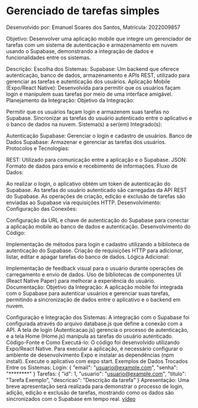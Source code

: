 # Gerenciado de tarefas simples

Desenvolvido por: Emanuel Soares dos Santos, Matrícula: 2022009857

Objetivo:
Desenvolver uma aplicação mobile que integre um gerenciador de tarefas com um sistema de autenticação e armazenamento em nuvem usando o Supabase, demonstrando a integração de dados e funcionalidades entre os sistemas.

Descrição:
Escolha dos Sistemas:
Supabase: Um backend que oferece autenticação, banco de dados, armazenamento e APIs REST, utilizado para gerenciar as tarefas e autenticação dos usuários.
Aplicação Mobile (Expo/React Native): Desenvolvida para permitir que os usuários façam login e manipulem suas tarefas por meio de uma interface amigável.
Planejamento da Integração:
Objetivo da Integração:

Permitir que os usuários façam login e armazenem suas tarefas no Supabase.
Sincronizar as tarefas do usuário autenticado entre o aplicativo e o banco de dados na nuvem.
Sistema(s) a ser(em) Integrado(s):

Autenticação Supabase: Gerenciar o login e cadastro de usuários.
Banco de Dados Supabase: Armazenar e gerenciar as tarefas dos usuários.
Protocolos e Tecnologias:

REST: Utilizado para comunicação entre a aplicação e o Supabase.
JSON: Formato de dados para envio e recebimento de informações.
Fluxo de Dados:

Ao realizar o login, o aplicativo obtém um token de autenticação do Supabase.
As tarefas do usuário autenticado são carregadas da API REST do Supabase.
As operações de criação, edição e exclusão de tarefas são enviadas ao Supabase via requisições HTTP.
Desenvolvimento:
Configuração das Conexões:

Configuração da URL e chave de autenticação do Supabase para conectar a aplicação mobile ao banco de dados e autenticação.
Desenvolvimento do Código:

Implementação de métodos para login e cadastro utilizando a biblioteca de autenticação do Supabase.
Criação de requisições HTTP para adicionar, listar, editar e apagar tarefas do banco de dados.
Lógica Adicional:

Implementação de feedback visual para o usuário durante operações de carregamento e envio de dados.
Uso de bibliotecas de componentes UI (React Native Paper) para melhorar a experiência do usuário.
Documentação:
Objetivo da Integração:
A aplicação mobile foi integrada com o Supabase para autenticar usuários e gerenciar suas tarefas, permitindo a sincronização de dados entre o aplicativo e o backend em nuvem.

Configuração e Integração dos Sistemas:
A integração com o Supabase foi configurada através do arquivo database.js que define a conexão com a API.
A tela de login (Autenticacao.js) gerencia o processo de autenticação, e a tela Home (Home.js) manipula as tarefas do usuário autenticado.
Código-Fonte e Como Executá-lo:
O código foi desenvolvido utilizando Expo/React Native.
Para executar a aplicação, é necessário configurar o ambiente de desenvolvimento Expo e instalar as dependências (npm install).
Execute o aplicativo com expo start.
Exemplos de Dados Trocados Entre os Sistemas:
Login: { "email": "usuario@example.com", "senha": "********" }
Tarefas: { "id": 1, "usuario": "usuario@example.com", "titulo": "Tarefa Exemplo", "descricao": "Descrição da tarefa" }
Apresentação:
Uma breve apresentação será realizada para demonstrar o processo de login, adição, edição e exclusão de tarefas, mostrando como os dados são sincronizados com o Supabase em tempo real.
[vídeo]([https://youtu.be/2BBKGDF4eS0])
